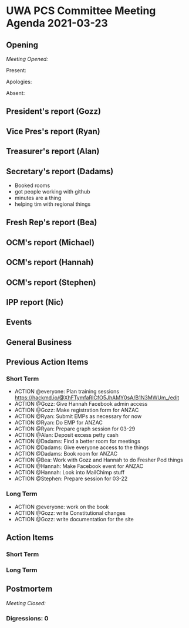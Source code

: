 # UWA PCS Committee Meeting Agenda 2021-03-23


## Opening

*Meeting Opened:*

Present:

Apologies:

Absent:

## President's report (Gozz)


## Vice Pres's report (Ryan)


## Treasurer's report (Alan)


## Secretary's report (Dadams)

- Booked rooms
- got people working with github
- minutes are a thing
- helping tim with regional things


## Fresh Rep's report (Bea)


## OCM's report (Michael)

## OCM's report (Hannah)

## OCM's report (Stephen)


## IPP report (Nic)

## Events


## General Business


## Previous Action Items

### Short Term

- ACTION @everyone: Plan training sessions https://hackmd.io/@XhFTymfaRICfO5JhAMY0sA/B1N3MWUm_/edit
- ACTION @Gozz: Give Hannah Facebook admin access
- ACTION @Gozz: Make registration form for ANZAC
- ACTION @Ryan: Submit EMPs as necessary for now
- ACTION @Ryan: Do EMP for ANZAC
- ACTION @Ryan: Prepare graph session for 03-29
- ACTION @Alan: Deposit excess petty cash
- ACTION @Dadams: Find a better room for meetings
- ACTION @Dadams: Give everyone access to the things
- ACTION @Dadams: Book room for ANZAC
- ACTION @Bea: Work with Gozz and Hannah to do Fresher Pod things
- ACTION @Hannah: Make Facebook event for ANZAC
- ACTION @Hannah: Look into MailChimp stuff
- ACTION @Stephen: Prepare session for 03-22

### Long Term

- ACTION @everyone: work on the book
- ACTION @Gozz: write Constitutional changes
- ACTION @Gozz: write documentation for the site

## Action Items

### Short Term


### Long Term

## Postmortem
*Meeting Closed:*
###  Digressions: 0
